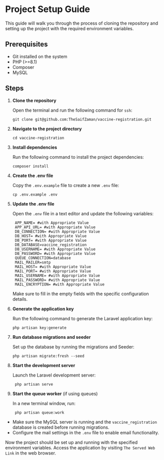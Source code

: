 # Project Setup Guide

This guide will walk you through the process of cloning the repository and setting up the project with the required
environment variables.

## Prerequisites

- Git installed on the system
- PHP (>=8.1)
- Composer
- MySQL

## Steps

1. **Clone the repository**

   Open the terminal and run the following command for `ssh`:

   ```
   git clone git@github.com:TheSaifZaman/vaccine-registration.git
   ```

2. **Navigate to the project directory**

   ```
   cd vaccine-registration
   ```

3. **Install dependencies**

   Run the following command to install the project dependencies:

   ```
   composer install
   ```

4. **Create the .env file**

   Copy the `.env.example` file to create a new `.env` file:

   ```
   cp .env.example .env
   ```

5. **Update the .env file**

   Open the `.env` file in a text editor and update the following variables:

   ```
    APP_NAME= #with Appropriate Value
    APP_API_URL= #with Appropriate Value
    DB_CONNECTION= #with Appropriate Value
    DB_HOST= #with Appropriate Value
    DB_PORT= #with Appropriate Value
    DB_DATABASE=vaccine_registration
    DB_USERNAME= #with Appropriate Value
    DB_PASSWORD= #with Appropriate Value
    QUEUE_CONNECTION=database
    MAIL_MAILER=smtp
    MAIL_HOST= #with Appropriate Value
    MAIL_PORT= #with Appropriate Value
    MAIL_USERNAME= #with Appropriate Value
    MAIL_PASSWORD= #with Appropriate Value
    MAIL_ENCRYPTION= #with Appropriate Value
   ```

   Make sure to fill in the empty fields with the specific configuration details.

6. **Generate the application key**

   Run the following command to generate the Laravel application key:

   ```
   php artisan key:generate
   ```

7. **Run database migrations and seeder**

   Set up the database by running the migrations and Seeder:

   ```
   php artisan migrate:fresh --seed
   ```

8. **Start the development server**

   Launch the Laravel development server:

   ```
    php artisan serve
   ```
   
9. **Start the queue worker** (if using queues)

   In a new terminal window, run:

   ```
    php artisan queue:work
   ```

- Make sure the MySQL server is running and the `vaccine_registration` database is created before running migrations.
- Configure the mail settings in the `.env` file to enable email functionality.

Now the project should be set up and running with the specified environment variables. Access the application by visiting `The Served Web Link` in the web browser.

